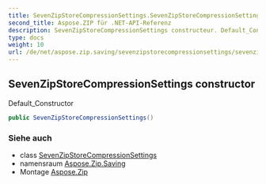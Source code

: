 ```yaml
---
title: SevenZipStoreCompressionSettings.SevenZipStoreCompressionSettings
second_title: Aspose.ZIP für .NET-API-Referenz
description: SevenZipStoreCompressionSettings constructeur. Default_Constructor
type: docs
weight: 10
url: /de/net/aspose.zip.saving/sevenzipstorecompressionsettings/sevenzipstorecompressionsettings/
---
```

## SevenZipStoreCompressionSettings constructor

Default_Constructor

```csharp
public SevenZipStoreCompressionSettings()
```

### Siehe auch

* class [SevenZipStoreCompressionSettings](../)
* namensraum [Aspose.Zip.Saving](../../sevenzipstorecompressionsettings/)
* Montage [Aspose.Zip](../../../)


